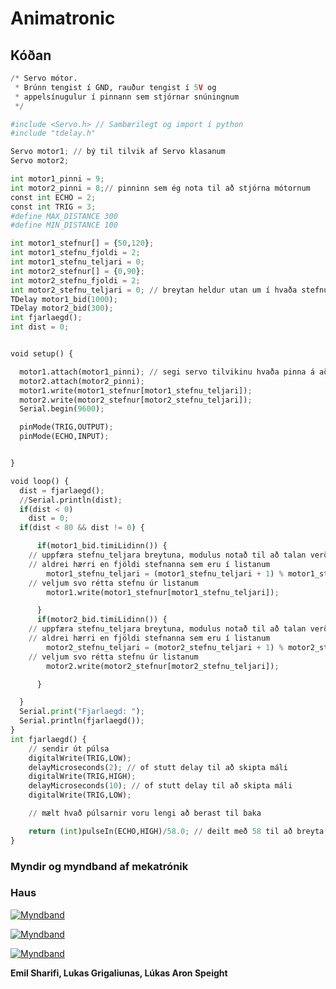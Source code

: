 # Animatronic

## Kóðan

```python
/* Servo mótor.
 * Brúnn tengist í GND, rauður tengist í 5V og 
 * appelsínugulur í pinnann sem stjórnar snúningnum
 */

#include <Servo.h> // Sambærilegt og import í python
#include "tdelay.h"

Servo motor1; // bý til tilvik af Servo klasanum
Servo motor2;

int motor1_pinni = 9; 
int motor2_pinni = 8;// pinninn sem ég nota til að stjórna mótornum
const int ECHO = 2; 
const int TRIG = 3; 
#define MAX_DISTANCE 300
#define MIN_DISTANCE 100

int motor1_stefnur[] = {50,120}; 
int motor1_stefnu_fjoldi = 2; 
int motor1_stefnu_teljari = 0;
int motor2_stefnur[] = {0,90}; 
int motor2_stefnu_fjoldi = 2; 
int motor2_stefnu_teljari = 0; // breytan heldur utan um í hvaða stefnu mótorinn á að benda
TDelay motor1_bid(1000);
TDelay motor2_bid(300); 
int fjarlaegd(); 
int dist = 0;


void setup() {

  motor1.attach(motor1_pinni); // segi servo tilvikinu hvaða pinna á að nota
  motor2.attach(motor2_pinni);
  motor1.write(motor1_stefnur[motor1_stefnu_teljari]);
  motor2.write(motor2_stefnur[motor2_stefnu_teljari]);
  Serial.begin(9600); 

  pinMode(TRIG,OUTPUT);
  pinMode(ECHO,INPUT);


}

void loop() {
  dist = fjarlaegd();
  //Serial.println(dist);
  if(dist < 0)
    dist = 0;
  if(dist < 80 && dist != 0) {

      if(motor1_bid.timiLidinn()) {
    // uppfæra stefnu_teljara breytuna, modulus notað til að talan verði
    // aldrei hærri en fjöldi stefnanna sem eru í listanum
        motor1_stefnu_teljari = (motor1_stefnu_teljari + 1) % motor1_stefnu_fjoldi;
    // veljum svo rétta stefnu úr listanum
        motor1.write(motor1_stefnur[motor1_stefnu_teljari]);

      }
      if(motor2_bid.timiLidinn()) {
    // uppfæra stefnu_teljara breytuna, modulus notað til að talan verði
    // aldrei hærri en fjöldi stefnanna sem eru í listanum
        motor2_stefnu_teljari = (motor2_stefnu_teljari + 1) % motor2_stefnu_fjoldi;
    // veljum svo rétta stefnu úr listanum
        motor2.write(motor2_stefnur[motor2_stefnu_teljari]);

      }

  }
  Serial.print("Fjarlaegd: ");
  Serial.println(fjarlaegd());
}
int fjarlaegd() {
    // sendir út púlsa
    digitalWrite(TRIG,LOW);
    delayMicroseconds(2); // of stutt delay til að skipta máli
    digitalWrite(TRIG,HIGH);
    delayMicroseconds(10); // of stutt delay til að skipta máli
    digitalWrite(TRIG,LOW);

    // mælt hvað púlsarnir voru lengi að berast til baka

    return (int)pulseIn(ECHO,HIGH)/58.0; // deilt með 58 til að breyta í cm
}
```

### Myndir og myndband af mekatrónik

### Haus

[![Myndband](https://i.ytimg.com/vi/jkB-AlOwPUE/hq2.jpg?sqp=-oaymwE9CNACELwBSFryq4qpAy8IARUAAAAAGAAlAADIQj0AgKJDeAHwAQH4Ac4FgAKACooCDAgAEAEYSiBlKEcwDw==&rs=AOn4CLBIq4EuMFZlA7SF92BV9sHLipYARg)](https://youtube.com/shorts/jkB-AlOwPUE?feature=share)

[![Myndband](https://linksharing.samsungcloud.com/ls/public/v1/links/1676903574644LjVbwH3/contents/7bbf0620b12b11ed89ba8eddef23ce47/resized/760?signature=KBNoHMgUK6vfyaIajYqss8v8IObbKY2LR_eDRbY0UEj9u40vlmKVPd2j03zaSXrLit0NhUNfBjsY6CZ5AjRLaCmGzWpEefkPp7JAql8l_K1nEBm4H-5d476BLS736vfvVwv7mGFHmMjdMUKOD2DfOg&storageType=file)](https://linksharing.samsungcloud.com/contents/view?contentsToken=1676903574644LjVbwH3&currentIndex=1&linkUrlVersion=V1)

[![Myndband](https://linksharing.samsungcloud.com/ls/public/v1/links/1676904834867LucppPn/contents/6b496ee0b12e11ed93cfb29167985735/resized/760?signature=KBNoHMgUK6vfyaIajYqss8v8IObbKY2LR_eDRbY0UEj9u40vlmKVPd2j03zaSXrLit0NhUNfBjsY6CZ5AjRLaCmGzWpEefkPp7JAql8l_K1nEBm4H-5d476BLS736vfvVwv7mGFHmMjdMUKOD2DfOg&storageType=file)](https://linksharing.samsungcloud.com/contents/view?contentsToken=1676904834867LucppPn&currentIndex=1&linkUrlVersion=V1)


**Emil Sharifi, Lukas Grigaliunas, Lúkas Aron Speight**
